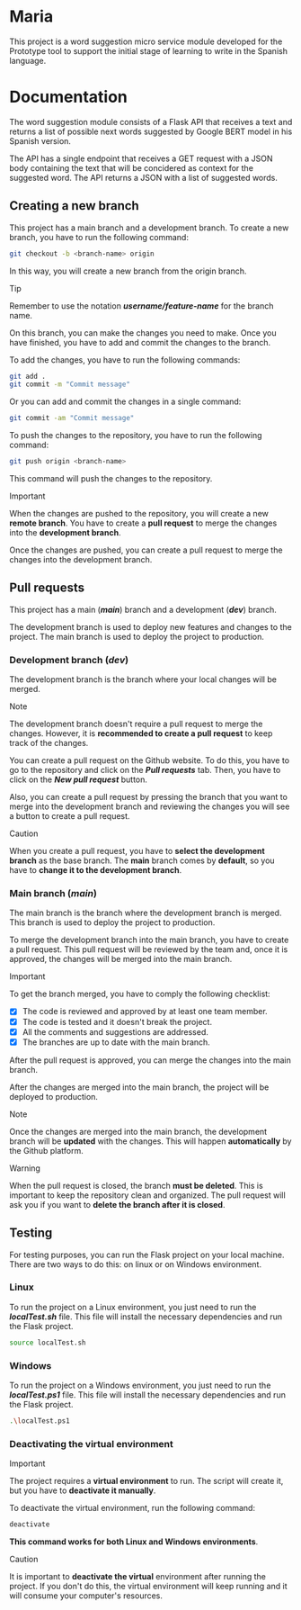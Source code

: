 # Maria

This project is a word suggestion micro service module developed for the Prototype tool to support the initial stage of learning to write in the Spanish language.

# Documentation

The word suggestion module consists of a Flask API that receives a text and returns a list of possible next words suggested by Google BERT model in his Spanish version. 

The API has a single endpoint that receives a GET request with a JSON body containing the text that will be concidered as context for the suggested word. The API returns a JSON with a list of suggested words.

## Creating a new branch

This project has a main branch and a development branch. To create a new branch, you have to run the following command:

```bash
git checkout -b <branch-name> origin
```

In this way, you will create a new branch from the origin branch.

> [!TIP]
> Remember to use the notation ***username/feature-name*** for the branch name.

On this branch, you can make the changes you need to make. Once you have finished, you have to add and commit the changes to the branch.

To add the changes, you have to run the following commands:

```bash
git add .
git commit -m "Commit message"
```

Or you can add and commit the changes in a single command:

```bash
git commit -am "Commit message"
```

To push the changes to the repository, you have to run the following command:

```bash
git push origin <branch-name>
```

This command will push the changes to the repository. 

> [!IMPORTANT]
> When the changes are pushed to the repository, you will create a new **remote branch**. You have to create a **pull request** to merge the changes into the **development branch**.

Once the changes are pushed, you can create a pull request to merge the changes into the development branch.

## Pull requests

This project has a main (***main***) branch and a development (***dev***) branch.

The development branch is used to deploy new features and changes to the project. The main branch is used to deploy the project to production.

### Development branch (***dev***)

The development branch is the branch where your local changes will be merged. 

> [!NOTE]
> The development branch doesn't require a pull request to merge the changes. However, it is **recommended to create a pull request** to keep track of the changes.

You can create a pull request on the Github website. To do this, you have to go to the repository and click on the ***Pull requests*** tab. Then, you have to click on the ***New pull request*** button.

Also, you can create a pull request by pressing the branch that you want to merge into the development branch and reviewing the changes you will see a button to create a pull request.

> [!CAUTION]
> When you create a pull request, you have to **select the development branch** as the base branch. The **main** branch comes by **default**, so you have to **change it to the development branch**.

### Main branch (***main***)

The main branch is the branch where the development branch is merged. This branch is used to deploy the project to production.

To merge the development branch into the main branch, you have to create a pull request. This pull request will be reviewed by the team and, once it is approved, the changes will be merged into the main branch.

> [!IMPORTANT]
> To get the branch merged, you have to comply the following checklist:
> - [x] The code is reviewed and approved by at least one team member.
> - [x] The code is tested and it doesn't break the project.
> - [x] All the comments and suggestions are addressed.
> - [x] The branches are up to date with the main branch.

After the pull request is approved, you can merge the changes into the main branch.

After the changes are merged into the main branch, the project will be deployed to production.

> [!NOTE]
> Once the changes are merged into the main branch, the development branch will be **updated** with the changes. This will happen **automatically** by the Github platform.

> [!WARNING]
> When the pull request is closed, the branch **must be deleted**. This is important to keep the repository clean and organized. The pull request will ask you if you want to **delete the branch after it is closed**.

## Testing

For testing purposes, you can run the Flask project on your local machine. There are two ways to do this: on linux or on Windows environment.

### Linux

To run the project on a Linux environment, you just need to run the ***localTest.sh*** file. This file will install the necessary dependencies and run the Flask project.

```bash
source localTest.sh
```
### Windows

To run the project on a Windows environment, you just need to run the ***localTest.ps1*** file. This file will install the necessary dependencies and run the Flask project.

```bash
.\localTest.ps1
```

### Deactivating the virtual environment

> [!IMPORTANT]
> The project requires a **virtual environment** to run. The script will create it, but you have to **deactivate it manually**.
>
> To deactivate the virtual environment, run the following command:
> ```bash
> deactivate
> ```
> **This command works for both Linux and Windows environments**.

> [!CAUTION]
> It is important to **deactivate the virtual** environment after running the project. If you don't do this, the virtual environment will keep running and it will consume your computer's resources.

